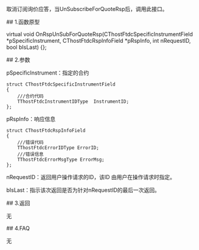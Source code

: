 <p>取消订阅询价应答，当UnSubscribeForQuoteRsp后，调用此接口。</p>
<span class="anchor" id="16417f85-f52e-41c6-9b23-1f94bddbda7b"></span>
## 1.函数原型
<p>virtual void OnRspUnSubForQuoteRsp(CThostFtdcSpecificInstrumentField *pSpecificInstrument, CThostFtdcRspInfoField *pRspInfo, int nRequestID, bool bIsLast) {};</p>
<span class="anchor" id="b640517f-cb0f-46a9-a129-7185046ef9ad"></span>
## 2.参数
<p>pSpecificInstrument：指定的合约</p>
<pre><code>struct CThostFtdcSpecificInstrumentField
{
    ///合约代码
    TThostFtdcInstrumentIDType  InstrumentID;
};
</code></pre>
<p>pRspInfo：响应信息</p>
<pre><code>struct CThostFtdcRspInfoField
{
    ///错误代码
    TThostFtdcErrorIDType ErrorID;
    ///错误信息
    TThostFtdcErrorMsgType ErrorMsg;
};
</code></pre>
<p>nRequestID：返回用户操作请求的ID，该ID 由用户在操作请求时指定。</p>
<p>bIsLast：指示该次返回是否为针对nRequestID的最后一次返回。</p>
<span class="anchor" id="31cbe97a-7ee0-4f07-b7df-a533bfe009b4"></span>
## 3.返回
<p>无</p>
<span class="anchor" id="71e8c9b9-8adf-4161-89e2-5bf1cb54776b"></span>
## 4.FAQ
<p>无</p>
